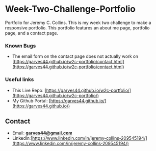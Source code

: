 # Week-Two-Challenge-Portfolio 

Portfolio for Jeremy C. Collins. This is my week two challenge to make a responsive portfolio. This portfolio features an about me page, portfolio page, and a contact page.

### Known Bugs
* The email form on the contact page does not actually work on [https://garves44.github.io/w2c-portfolio/contact.html](https://garves44.github.io/w2c-portfolio/contact.html)

### Useful links
* This Live Repo: [https://garves44.github.io/w2c-portfolio/](https://garves44.github.io/w2c-portfolio/)
* My Github Portal: [https://garves44.github.io/](https://garves44.github.io/)

## Contact
* Email: **garves44@gmail.com**
* LinkedIn:[https://www.linkedin.com/in/jeremy-collins-209545194/](https://www.linkedin.com/in/jeremy-collins-209545194/) 
